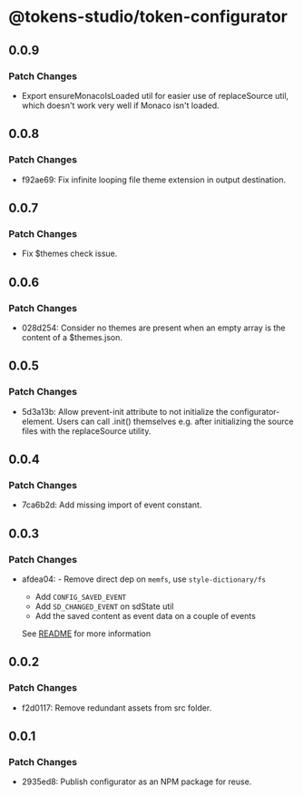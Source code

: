 # @tokens-studio/token-configurator

## 0.0.9

### Patch Changes

- Export ensureMonacoIsLoaded util for easier use of replaceSource util, which doesn't work very well if Monaco isn't loaded.

## 0.0.8

### Patch Changes

- f92ae69: Fix infinite looping file theme extension in output destination.

## 0.0.7

### Patch Changes

- Fix $themes check issue.

## 0.0.6

### Patch Changes

- 028d254: Consider no themes are present when an empty array is the content of a $themes.json.

## 0.0.5

### Patch Changes

- 5d3a13b: Allow prevent-init attribute to not initialize the configurator-element. Users can call .init() themselves e.g. after initializing the source files with the replaceSource utility.

## 0.0.4

### Patch Changes

- 7ca6b2d: Add missing import of event constant.

## 0.0.3

### Patch Changes

- afdea04: - Remove direct dep on `memfs`, use `style-dictionary/fs`

  - Add `CONFIG_SAVED_EVENT`
  - Add `SD_CHANGED_EVENT` on sdState util
  - Add the saved content as event data on a couple of events

  See [README](https://github.com/tokens-studio/style-dictionary-configurator#events) for more information

## 0.0.2

### Patch Changes

- f2d0117: Remove redundant assets from src folder.

## 0.0.1

### Patch Changes

- 2935ed8: Publish configurator as an NPM package for reuse.
